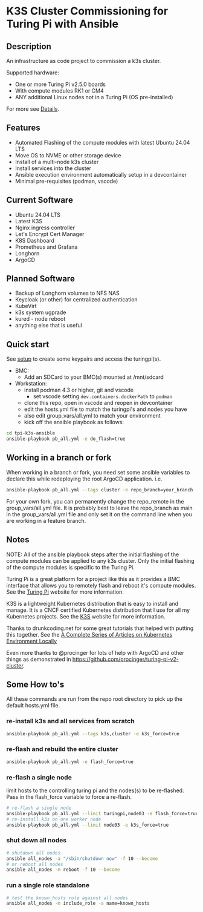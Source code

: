 # K3S Cluster Commissioning for Turing Pi with Ansible

## Description

An infrastructure as code project to commission a k3s cluster.

Supported hardware:
- One or more Turing Pi v2.5.0 boards
- With compute modules RK1 or CM4
- ANY additional Linux nodes not in a Turing Pi (OS pre-installed)

For more see [Details](docs/details.md).

## Features

- Automated Flashing of the compute modules with latest Ubuntu 24.04 LTS
- Move OS to NVME or other storage device
- Install of a multi-node k3s cluster
- Install services into the cluster
- Ansible execution environment automatically setup in a devcontainer
- Minimal pre-requisites (podman, vscode)

## Current Software

- Ubuntu 24.04 LTS
- Latest K3S
- Nginx ingress controller
- Let's Encrypt Cert Manager
- K8S Dashboard
- Prometheus and Grafana
- Longhorn
- ArgoCD

## Planned Software

- Backup of Longhorn volumes to NFS NAS
- Keycloak (or other) for centralized authentication
- KubeVirt
- k3s system ugprade
- kured - node reboot
- anything else that is useful

## Quick start

See [setup](docs/setup.md) to create some keypairs and access the turingpi(s).

- BMC:
  - Add an SDCard to your BMC(s) mounted at /mnt/sdcard
- Workstation:
  - install podman 4.3 or higher, git and vscode
    - set vscode setting `dev.containers.dockerPath` to `podman`
  - clone this repo, open in vscode and reopen in devcontainer
  - edit the hosts.yml file to match the turingpi's and nodes you have
  - also edit group_vars/all.yml to match your environment
  - kick off the ansible playbook as follows:

```bash
cd tpi-k3s-ansible
ansible-playbook pb_all.yml -e do_flash=true
```

## Working in a branch or fork

When working in a branch or fork, you need set some ansible variables to declare this while redeploying the root ArgoCD application. i.e.

```bash
ansible-playbook pb_all.yml --tags cluster -e repo_branch=your_branch -e repo_remote=your_fork_https_remote
```

For your own fork, you can permanently change the repo_remote in the group_vars/all.yml file. It is probably best to leave the repo_branch as main in the group_vars/all.yml file and only set it on the command line when you are working in a feature branch.
## Notes

NOTE: All of the ansible playbook steps after the initial flashing of the compute modules can be applied to any k3s cluster. Only the initial flashing of the compute modules is specific to the Turing Pi.

Turing Pi is a great platform for a project like this as it provides a BMC interface that allows you to remotely flash and reboot it's compute modules. See the [Turing Pi](https://turingpi.com/) website for more information.

K3S is a lightweight Kubernetes distribution that is easy to install and manage. It is a CNCF certified Kubernetes distribution that I use for all my Kubernetes projects. See the [K3S](https://k3s.io/) website for more information.

Thanks to drunkcoding.net for some great tutorials that helped with putting this together. See the [A Complete Series of Articles on Kubernetes Environment Locally](https://drunkcoding.net/posts/ks-00-series-k8s-setup-local-env-pi-cluster/)

Even more thanks to @procinger for lots of help with ArgoCD and other things as demonstrated in https://github.com/procinger/turing-pi-v2-cluster.

## Some How to's

All these commands are run from the repo root directory to pick up the default hosts.yml file.

### re-install k3s and all services from scratch

```bash
ansible-playbook pb_all.yml --tags k3s,cluster -e k3s_force=true
```

### re-flash and rebuild the entire cluster

```bash
ansible-playbook pb_all.yml -e flash_force=true
```

### re-flash a single node

limit hosts to the controlling turing pi and the nodes(s) to be re-flashed. Pass in the flash_force variable to force a re-flash.

```bash
# re-flash a single node
ansible-playbook pb_all.yml --limit turingpi,node03 -e flash_force=true
# re-install k3s on one worker node
ansible-playbook pb_all.yml --limit node03 -e k3s_force=true
```

### shut down all nodes

```bash
# shutdown all nodes
ansible all_nodes -a "/sbin/shutdown now" -f 10 --become
# or reboot all nodes
ansible all_nodes -m reboot -f 10 --become
```

### run a single role standalone

```bash
# test the known_hosts role against all nodes
ansible all_nodes -m include_role -a name=known_hosts
```


